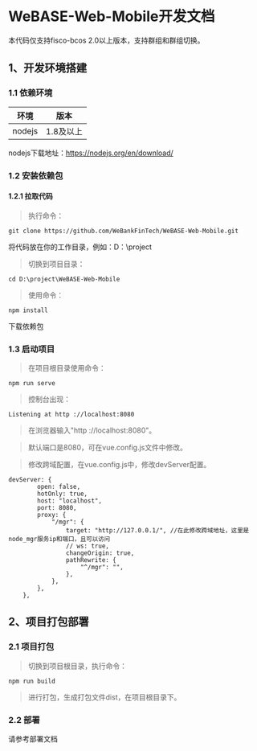 # WeBASE-Web-Mobile开发文档

本代码仅支持fisco-bcos 2.0以上版本，支持群组和群组切换。


## 1、开发环境搭建

### 1.1 依赖环境

| 环境     | 版本              |
| ------   | ---------------  |
| nodejs   | 1.8及以上         |

nodejs下载地址：https://nodejs.org/en/download/

### 1.2 安装依赖包

#### 1.2.1 拉取代码

> 执行命令：

    git clone https://github.com/WeBankFinTech/WeBASE-Web-Mobile.git

将代码放在你的工作目录，例如：D：\project

> 切换到项目目录：

    cd D:\project\WeBASE-Web-Mobile

> 使用命令：

    npm install

下载依赖包



### 1.3 启动项目

> 在项目根目录使用命令：

    npm run serve

> 控制台出现：

    Listening at http ://localhost:8080

> 在浏览器输入"http ://localhost:8080"。

> 默认端口是8080，可在vue.config.js文件中修改。

> 修改跨域配置，在vue.config.js中，修改devServer配置。

    devServer: {
            open: false,
            hotOnly: true,
            host: "localhost",
            port: 8080,
            proxy: {
                "/mgr": {
                    target: "http://127.0.0.1/", //在此修改跨域地址，这里是node_mgr服务ip和端口，且可以访问
                    // ws: true,
                    changeOrigin: true,
                    pathRewrite: {
                        "^/mgr": "",
                    },
                },
            },
        },

## 2、项目打包部署

### 2.1 项目打包

> 切换到项目根目录，执行命令：

    npm run build

> 进行打包，生成打包文件dist，在项目根目录下。

### 2.2 部署

请参考部署文档
